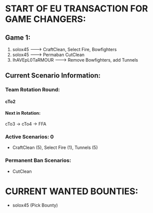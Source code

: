 # START OF EU TRANSACTION FOR GAME CHANGERS:

## Game 1:
  1) solox45 ---> CraftClean, Select Fire, Bowfighters
  2) solox45 ---> Permaban CutClean
  3) IhAVEpL0TaRMOUR ---> Remove Bowfighters, add Tunnels

## Current Scenario Information:

### Team Rotation Round:

#### cTo2

#### Next in Rotation:

cTo3 -> cTo4 -> FFA

### Active Scenarios: 0

- CraftClean (5), Select Fire (1), Tunnels (5)

### Permanent Ban Scenarios:

- CutClean



# CURRENT WANTED BOUNTIES:
- solox45 (Pick Bounty)
